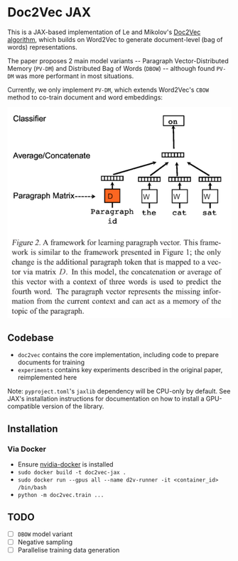 # Doc2Vec JAX

This is a JAX-based implementation of Le and Mikolov's [Doc2Vec algorithm](https://arxiv.org/abs/1405.4053), which 
builds on Word2Vec to generate document-level (bag of words) representations.

The paper proposes 2 main model variants -- Paragraph Vector-Distributed Memory (`PV-DM`) and Distributed Bag of Words (`DBOW`) -- although found `PV-DM` was more performant in most situations.

Currently, we only implement `PV-DM`, which extends Word2Vec's `CBOW` method to co-train document and word embeddings:

![Doc2Vec PV-DM](resources/pvdm_diagram.png)

## Codebase

- `doc2vec` contains the core implementation, including code to prepare documents for training
- `experiments` contains key experiments described in the original paper, reimplemented here

Note: `pyproject.toml`'s `jaxlib` dependency will be CPU-only by default. See JAX's installation instructions for 
documentation on how to install a GPU-compatible version of the library.

## Installation

### Via Docker
- Ensure [nvidia-docker](https://github.com/NVIDIA/nvidia-docker) is installed
- `sudo docker build -t doc2vec-jax .`
- `sudo docker run --gpus all --name d2v-runner -it <container_id> /bin/bash`
- `python -m doc2vec.train ...`

## TODO

- [ ] `DBOW` model variant
- [ ] Negative sampling
- [ ] Parallelise training data generation